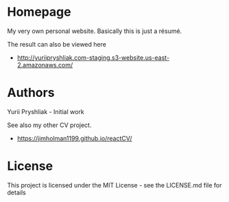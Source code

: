 # Homepage
My very own personal website. Basically this is just a résumé.

  The result can also be viewed here 
  * http://yuriipryshliak.com-staging.s3-website.us-east-2.amazonaws.com/

# Authors
Yurii Pryshliak - Initial work 

  See also my other CV project.
  * https://jimholman1199.github.io/reactCV/

# License
This project is licensed under the MIT License - see the LICENSE.md file for details
